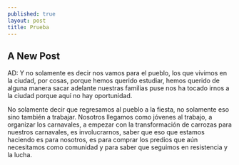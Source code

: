 ```yaml
---
published: true
layout: post
title: Prueba
---
```

## A New Post
AD: Y no solamente es decir nos vamos para el pueblo, los que vivimos en la ciudad, por cosas, porque hemos querido estudiar, hemos querido de alguna manera sacar adelante nuestras familias puse nos ha tocado irnos a la ciudad porque aquí no hay oportunidad. 

No solamente decir que regresamos al pueblo a la fiesta, no solamente eso sino también a trabajar. Nosotros llegamos como jóvenes al trabajo, a organizar los carnavales, a empezar con la transformación de carrozas para nuestros carnavales, es involucrarnos, saber que eso que estamos haciendo es para nosotros, es para comprar los predios que aún necesitamos como comunidad y para saber que seguimos en resistencia y la lucha.
